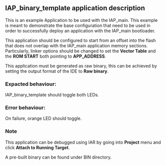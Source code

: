 ## <b>IAP_binary_template application description</b>

This is an example Application to be used with the IAP_main. This example is meant to demonstrate the base configuration 
that need to be used in order to successfully deploy an application with the IAP_main bootloader.

This application should be configured to start from an offset into the flash that does not overlap with the IAP_main application memory sections.
Particularly, linker options should be changed to set the **Vector Table** and the **ROM START** both pointing to **APP_ADDRESS**.

This application must be generated as raw binary, this can be achieved by setting the output format of the IDE to **Raw binary**.

### <b>Expacted behaviour:</b>
IAP_binary_template should toggle both LEDs.

### <b>Error behaviour:</b>
On failure, orange LED should toggle.

### <b>Note</b>
This application can be debugged using IAR by going into **Project** menu and click **Attach to Running Target**.

A pre-built binary can be found under BIN directory.
